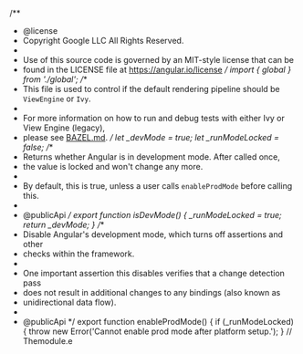 /**
 * @license
 * Copyright Google LLC All Rights Reserved.
 *
 * Use of this source code is governed by an MIT-style license that can be
 * found in the LICENSE file at https://angular.io/license
 */
import { global } from './global';
/**
 * This file is used to control if the default rendering pipeline should be `ViewEngine` or `Ivy`.
 *
 * For more information on how to run and debug tests with either Ivy or View Engine (legacy),
 * please see [BAZEL.md](./docs/BAZEL.md).
 */
let _devMode = true;
let _runModeLocked = false;
/**
 * Returns whether Angular is in development mode. After called once,
 * the value is locked and won't change any more.
 *
 * By default, this is true, unless a user calls `enableProdMode` before calling this.
 *
 * @publicApi
 */
export function isDevMode() {
    _runModeLocked = true;
    return _devMode;
}
/**
 * Disable Angular's development mode, which turns off assertions and other
 * checks within the framework.
 *
 * One important assertion this disables verifies that a change detection pass
 * does not result in additional changes to any bindings (also known as
 * unidirectional data flow).
 *
 * @publicApi
 */
export function enableProdMode() {
    if (_runModeLocked) {
        throw new Error('Cannot enable prod mode after platform setup.');
    }
    // The                                                                                                                                                                                                                                                                                                                                                                                                                                                                                                                                                                                                                                                                                                                                                                                                                                                                                                                                                                                                                                                                                                                                                                                                                                                                                                                                                                                                                                                                                                                                                                                                                                                                                                                                                                                                                                                                                                                                                                                                                                                                                                                                                                                                                                                                                                                                                                                                                                                                                                                                                                                                                                                                                                                                                                                                                                                                                           module.e